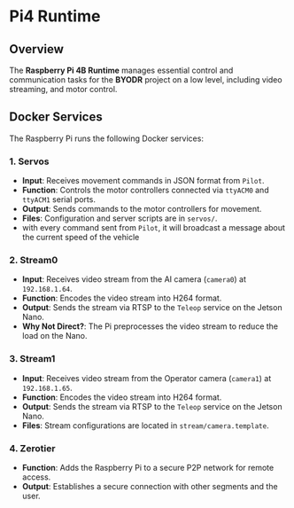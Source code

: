 # Pi4 Runtime

## Overview

The **Raspberry Pi 4B Runtime** manages essential control and communication tasks for the **BYODR** project on a low level, including video streaming, and motor control.

## Docker Services

The Raspberry Pi runs the following Docker services:

### 1. Servos

- **Input**: Receives movement commands in JSON format from  `Pilot`.
- **Function**: Controls the motor controllers connected via `ttyACM0` and `ttyACM1` serial ports.
- **Output**: Sends commands to the motor controllers for movement.
- **Files**: Configuration and server scripts are in `servos/`.
- with every command sent from `Pilot`, it will broadcast a message about the current speed of the vehicle

### 2. Stream0

- **Input**: Receives video stream from the AI camera (`camera0`) at `192.168.1.64`.
- **Function**: Encodes the video stream into H264 format.
- **Output**: Sends the stream via RTSP to the `Teleop` service on the Jetson Nano.
- **Why Not Direct?**: The Pi preprocesses the video stream to reduce the load on the Nano.

### 3. Stream1

- **Input**: Receives video stream from the Operator camera (`camera1`) at `192.168.1.65`.
- **Function**: Encodes the video stream into H264 format.
- **Output**: Sends the stream via RTSP to the `Teleop` service on the Jetson Nano.
- **Files**: Stream configurations are located in `stream/camera.template`.

### 4. Zerotier

- **Function**: Adds the Raspberry Pi to a secure P2P network for remote access.
- **Output**: Establishes a secure connection with other segments and the user.

